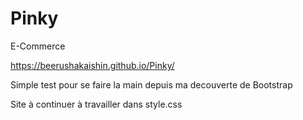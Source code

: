 # Pinky
E-Commerce 

https://beerushakaishin.github.io/Pinky/

Simple test pour se faire la main depuis ma decouverte de Bootstrap 

Site à continuer à travailler dans style.css

